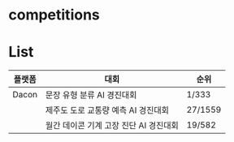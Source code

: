 # competitions

# List

|플랫폼|대회|순위|
|------|---|---|
|Dacon|문장 유형 분류 AI 경진대회|1/333|
||제주도 도로 교통량 예측 AI 경진대회|27/1559|
||월간 데이콘 기계 고장 진단 AI 경진대회|19/582|
